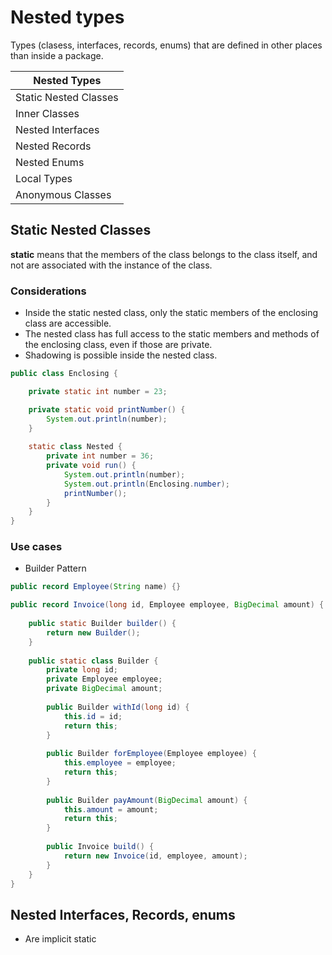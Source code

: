 # Nested types

Types (clasess, interfaces, records, enums) that are defined in other places than inside a package.

| Nested Types          |
|-----------------------|
| Static Nested Classes |
| Inner Classes         |
| Nested Interfaces     |
| Nested Records        |
| Nested Enums          |
| Local Types           |
| Anonymous Classes     |


## Static Nested Classes
**static** means that the members of the class belongs to the class itself, 
and not are associated with the instance of the class.

### Considerations
- Inside the static nested class, only the static members of the enclosing class are accessible.
- The nested class has full access to the static members and methods of the enclosing class, even if those are private.
- Shadowing is possible inside the nested class.
```java
public class Enclosing {

    private static int number = 23;

    private static void printNumber() {
        System.out.println(number);
    }
    
    static class Nested {
        private int number = 36;
        private void run() {
            System.out.println(number);
            System.out.println(Enclosing.number);
            printNumber();
        }
    }
}
```

### Use cases

- Builder Pattern

````java
public record Employee(String name) {}

public record Invoice(long id, Employee employee, BigDecimal amount) {
    
    public static Builder builder() {
        return new Builder();
    }
    
    public static class Builder {
        private long id;
        private Employee employee;
        private BigDecimal amount;
        
        public Builder withId(long id) {
            this.id = id;
            return this;
        }
        
        public Builder forEmployee(Employee employee) {
            this.employee = employee;
            return this;
        }
        
        public Builder payAmount(BigDecimal amount) {
            this.amount = amount;
            return this;
        }
        
        public Invoice build() {
            return new Invoice(id, employee, amount);
        }
    }
}
````

## Nested Interfaces, Records, enums

- Are implicit static